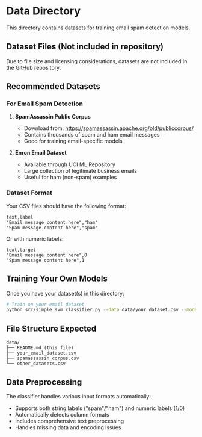 # Data Directory

This directory contains datasets for training email spam detection models.

## Dataset Files (Not included in repository)

Due to file size and licensing considerations, datasets are not included in the GitHub repository.

## Recommended Datasets

### For Email Spam Detection
1. **SpamAssassin Public Corpus**
   - Download from: https://spamassassin.apache.org/old/publiccorpus/
   - Contains thousands of spam and ham email messages
   - Good for training email-specific models

2. **Enron Email Dataset**
   - Available through UCI ML Repository
   - Large collection of legitimate business emails
   - Useful for ham (non-spam) examples

### Dataset Format

Your CSV files should have the following format:
```
text,label
"Email message content here","ham"
"Spam message content here","spam"
```

Or with numeric labels:
```
text,target
"Email message content here",0
"Spam message content here",1
```

## Training Your Own Models

Once you have your dataset(s) in this directory:

```bash
# Train on your email dataset
python src/simple_svm_classifier.py --data data/your_dataset.csv --model models/svm_best.pkl
```

## File Structure Expected

```
data/
├── README.md (this file)
├── your_email_dataset.csv
├── spamassassin_corpus.csv
└── other_datasets.csv
```

## Data Preprocessing

The classifier handles various input formats automatically:
- Supports both string labels ("spam"/"ham") and numeric labels (1/0)
- Automatically detects column formats
- Includes comprehensive text preprocessing
- Handles missing data and encoding issues